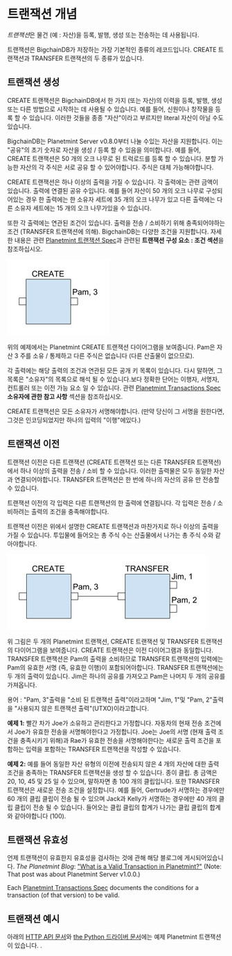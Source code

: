 <!---
Copyright © 2020 Interplanetary Database Association e.V.,
Planetmint and IPDB software contributors.
SPDX-License-Identifier: (Apache-2.0 AND CC-BY-4.0)
Code is Apache-2.0 and docs are CC-BY-4.0
--->

# 트랜잭션 개념

*트랜잭션*은 물건 (예 : 자산)을 등록, 발행, 생성 또는 전송하는 데 사용됩니다.

트랜잭션은 BigchainDB가 저장하는 가장 기본적인 종류의 레코드입니다. CREATE 트랜잭션과 TRANSFER 트랜잭션의 두 종류가 있습니다.


## 트랜잭션 생성

CREATE 트랜잭션은 BigchainDB에서 한 가지 (또는 자산)의 이력을 등록, 발행, 생성 또는 다른 방법으로 시작하는 데 사용될 수 있습니다. 예를 들어, 신원이나 창작물을 등록 할 수 있습니다. 이러한 것들을 종종 "자산"이라고 부르지만 literal 자산이 아닐 수도 있습니다.

BigchainDB는 Planetmint Server v0.8.0부터 나눌 수있는 자산을 지원합니다. 이는 "공유"의 초기 숫자로 자산을 생성 / 등록 할 수 있음을 의미합니다. 예를 들어, CREATE 트랜잭션은 50 개의 오크 나무로 된 트럭로드를 등록 할 수 있습니다. 분할 가능한 자산의 각 주식은 서로 공유 할 수 있어야합니다. 주식은 대체 가능해야합니다.

CREATE 트랜잭션은 하나 이상의 출력을 가질 수 있습니다. 각 출력에는 관련 금액이 있습니다. 출력에 연결된 공유 수입니다. 예를 들어 자산이 50 개의 오크 나무로 구성되어있는 경우 한 출력에는 한 소유자 세트에 35 개의 오크 나무가 있고 다른 출력에는 다른 소유자 세트에는 15 개의 오크 나무가있을 수 있습니다.

또한 각 출력에는 연관된 조건이 있습니다. 출력을 전송 / 소비하기 위해 충족되어야하는 조건 (TRANSFER 트랜잭션에 의해). BigchainDB는 다양한 조건을 지원합니다. 자세한 내용은 관련 [Planetmint 트랜잭션 Spec](https://github.com/bigchaindb/BEPs/tree/master/tx-specs/)과 관련된 **트랜잭션 구성 요소 : 조건 섹션**을 참조하십시오.

![Example Planetmint CREATE transaction](./_static/CREATE_example.png)

위의 예제에서는 Planetmint CREATE 트랜잭션 다이어그램을 보여줍니다. Pam은 자산 3 주를 소유 / 통제하고 다른 주식은 없습니다 (다른 산출물이 없으므로).

각 출력에는 해당 출력의 조건과 연관된 모든 공개 키 목록이 있습니다. 다시 말하면, 그 목록은 "소유자"의 목록으로 해석 될 수 있습니다.보다 정확한 단어는 이행자, 서명자, 컨트롤러 또는 이전 가능 요소 일 수 있습니다. 관련 [Planetmint Transactions Spec](https://github.com/bigchaindb/BEPs/tree/master/tx-specs/) **소유자에 관한 참고 사항** 섹션을 참조하십시오.

CREATE 트랜잭션은 모든 소유자가 서명해야합니다. (만약 당신이 그 서명을 원한다면, 그것은 인코딩되었지만 하나의 입력의 "이행"에있다.)

## 트랜잭션 이전

트랜잭션 이전은 다른 트랜잭션 (CREATE 트랜잭션 또는 다른 TRANSFER 트랜잭션)에서 하나 이상의 출력을 전송 / 소비 할 수 있습니다. 이러한 출력물은 모두 동일한 자산과 연결되어야합니다. TRANSFER 트랜잭션은 한 번에 하나의 자산의 공유 만 전송할 수 있습니다.

트랜잭션 이전의 각 입력은 다른 트랜잭션의 한 출력에 연결됩니다. 각 입력은 전송 / 소비하려는 출력의 조건을 충족해야합니다.

트랜잭션 이전은 위에서 설명한 CREATE 트랜잭션과 마찬가지로 하나 이상의 출력을 가질 수 있습니다. 투입물에 들어오는 총 주식 수는 산출물에서 나가는 총 주식 수와 같아야합니다.

![Example Planetmint transactions](./_static/CREATE_and_TRANSFER_example.png)

위 그림은 두 개의 Planetmint 트랜잭션, CREATE 트랜잭션 및 TRANSFER 트랜잭션의 다이어그램을 보여줍니다. CREATE 트랜잭션은 이전 다이어그램과 동일합니다. TRANSFER 트랜잭션은 Pam의 출력을 소비하므로 TRANSFER 트랜잭션의 입력에는 Pam의 유효한 서명 (즉, 유효한 이행)이 포함되어야합니다. TRANSFER 트랜잭션에는 두 개의 출력이 있습니다. Jim은 하나의 공유를 가져오고 Pam은 나머지 두 개의 공유를 가져옵니다.

용어 : "Pam, 3"출력을 "소비 된 트랜잭션 출력"이라고하며 "Jim, 1"및 "Pam, 2"출력을 "사용되지 않은 트랜잭션 출력"(UTXO)이라고합니다.

**예제 1:** 빨간 차가 Joe가 소유하고 관리한다고 가정합니다. 자동차의 현재 전송 조건에서 Joe가 유효한 전송을 서명해야한다고 가정합니다. Joe는 Joe의 서명 (현재 출력 조건을 충족시키기 위해)과 Rae가 유효한 전송을 서명해야한다는 새로운 출력 조건을 포함하는 입력을 포함하는 TRANSFER 트랜잭션을 작성할 수 있습니다.

**예제 2:** 예를 들어 동일한 자산 유형의 이전에 전송되지 않은 4 개의 자산에 대한 출력 조건을 충족하는 TRANSFER 트랜잭션을 생성 할 수 있습니다. 종이 클립. 총 금액은 20, 10, 45 및 25 일 수 있으며, 말하자면 총 100 개의 클립입니다. 또한 TRANSFER 트랜잭션은 새로운 전송 조건을 설정합니다. 예를 들어, Gertrude가 서명하는 경우에만 60 개의 클립 클립이 전송 될 수 있으며 Jack과 Kelly가 서명하는 경우에만 40 개의 클립 클립이 전송 될 수 있습니다. 들어오는 클립 클립의 합계가 나가는 클립 클립의 합계와 같아야합니다 (100).

## 트랜잭션 유효성

언제 트랜잭션이 유효한지 유효성을 검사하는 것에 관해 해당 블로그에 게시되어있습니다. *The Planetmint Blog*:
["What is a Valid Transaction in Planetmint?"](https://blog.bigchaindb.com/what-is-a-valid-transaction-in-bigchaindb-9a1a075a9598) (Note: That post was about Planetmint Server v1.0.0.)

Each [Planetmint Transactions Spec](https://github.com/bigchaindb/BEPs/tree/master/tx-specs/) documents the conditions for a transaction (of that version) to be valid.

## 트랜잭션 예시

아래의 [HTTP API 문서](https://docs.bigchaindb.com/projects/server/en/latest/http-client-server-api.html)와 [the Python 드라이버 문서](https://docs.bigchaindb.com/projects/py-driver/en/latest/usage.html)에는 예제 Planetmint 트랜잭션이 있습니다.
.
